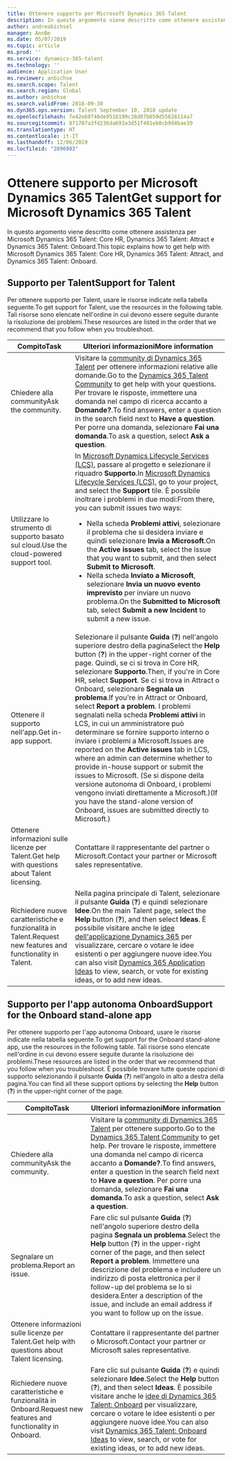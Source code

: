 ```yaml
---
title: Ottenere supporto per Microsoft Dynamics 365 Talent
description: In questo argomento viene descritto come ottenere assistenza per Microsoft Dynamics 365 Talent.
author: andreabichsel
manager: AnnBe
ms.date: 05/07/2019
ms.topic: article
ms.prod: ''
ms.service: dynamics-365-talent
ms.technology: ''
audience: Application User
ms.reviewer: anbichse
ms.search.scope: Talent
ms.search.region: Global
ms.author: anbichse
ms.search.validFrom: 2018-09-30
ms.dyn365.ops.version: Talent September 10, 2018 update
ms.openlocfilehash: 7e42e68f48de9518199c38d07b650d55628114a7
ms.sourcegitcommit: 871707a3fd236da693a3d51f401eb0cb9d4bae39
ms.translationtype: HT
ms.contentlocale: it-IT
ms.lasthandoff: 12/06/2019
ms.locfileid: "2896983"
---
```

# <a name="get-support-for-microsoft-dynamics-365-talent"></a><span data-ttu-id="7d1b9-103">Ottenere supporto per Microsoft Dynamics 365 Talent</span><span class="sxs-lookup"><span data-stu-id="7d1b9-103">Get support for Microsoft Dynamics 365 Talent</span></span>

<span data-ttu-id="7d1b9-104">In questo argomento viene descritto come ottenere assistenza per Microsoft Dynamics 365 Talent: Core HR, Dynamics 365 Talent: Attract e Dynamics 365 Talent: Onboard.</span><span class="sxs-lookup"><span data-stu-id="7d1b9-104">This topic explains how to get help with Microsoft Dynamics 365 Talent: Core HR, Dynamics 365 Talent: Attract, and Dynamics 365 Talent: Onboard.</span></span>

## <a name="support-for-talent"></a><span data-ttu-id="7d1b9-105">Supporto per Talent</span><span class="sxs-lookup"><span data-stu-id="7d1b9-105">Support for Talent</span></span>

<span data-ttu-id="7d1b9-106">Per ottenere supporto per Talent, usare le risorse indicate nella tabella seguente.</span><span class="sxs-lookup"><span data-stu-id="7d1b9-106">To get support for Talent, use the resources in the following table.</span></span> <span data-ttu-id="7d1b9-107">Tali risorse sono elencate nell'ordine in cui devono essere seguite durante la risoluzione dei problemi.</span><span class="sxs-lookup"><span data-stu-id="7d1b9-107">These resources are listed in the order that we recommend that you follow when you troubleshoot.</span></span>

| <span data-ttu-id="7d1b9-108">Compito</span><span class="sxs-lookup"><span data-stu-id="7d1b9-108">Task</span></span> | <span data-ttu-id="7d1b9-109">Ulteriori informazioni</span><span class="sxs-lookup"><span data-stu-id="7d1b9-109">More information</span></span> |
|------|------------------|
| <span data-ttu-id="7d1b9-110">Chiedere alla community</span><span class="sxs-lookup"><span data-stu-id="7d1b9-110">Ask the community.</span></span> | <span data-ttu-id="7d1b9-111">Visitare la [community di Dynamics 365 Talent](https://community.dynamics.com/365/talent) per ottenere informazioni relative alle domande.</span><span class="sxs-lookup"><span data-stu-id="7d1b9-111">Go to the [Dynamics 365 Talent Community](https://community.dynamics.com/365/talent) to get help with your questions.</span></span> <span data-ttu-id="7d1b9-112">Per trovare le risposte, immettere una domanda nel campo di ricerca accanto a **Domande?**.</span><span class="sxs-lookup"><span data-stu-id="7d1b9-112">To find answers, enter a question in the search field next to **Have a question**.</span></span> <span data-ttu-id="7d1b9-113">Per porre una domanda, selezionare **Fai una domanda**.</span><span class="sxs-lookup"><span data-stu-id="7d1b9-113">To ask a question, select **Ask a question**.</span></span> |
| <span data-ttu-id="7d1b9-114">Utilizzare lo strumento di supporto basato sul cloud.</span><span class="sxs-lookup"><span data-stu-id="7d1b9-114">Use the cloud-powered support tool.</span></span> | <span data-ttu-id="7d1b9-115">In [Microsoft Dynamics Lifecycle Services (LCS)](https://lcs.dynamics.com/), passare al progetto e selezionare il riquadro **Supporto**.</span><span class="sxs-lookup"><span data-stu-id="7d1b9-115">In [Microsoft Dynamics Lifecycle Services (LCS)](https://lcs.dynamics.com/), go to your project, and select the **Support** tile.</span></span> <span data-ttu-id="7d1b9-116">È possibile inoltrare i problemi in due modi:</span><span class="sxs-lookup"><span data-stu-id="7d1b9-116">From there, you can submit issues two ways:</span></span><ul><li><span data-ttu-id="7d1b9-117">Nella scheda **Problemi attivi**, selezionare il problema che si desidera inviare e quindi selezionare **Invia a Microsoft**.</span><span class="sxs-lookup"><span data-stu-id="7d1b9-117">On the **Active issues** tab, select the issue that you want to submit, and then select **Submit to Microsoft**.</span></span></li><li><span data-ttu-id="7d1b9-118">Nella scheda **Inviato a Microsoft**, selezionare **Invia un nuovo evento imprevisto** per inviare un nuovo problema.</span><span class="sxs-lookup"><span data-stu-id="7d1b9-118">On the **Submitted to Microsoft** tab, select **Submit a new Incident** to submit a new issue.</span></span></li></ul> |
| <span data-ttu-id="7d1b9-119">Ottenere il supporto nell'app.</span><span class="sxs-lookup"><span data-stu-id="7d1b9-119">Get in-app support.</span></span> | <span data-ttu-id="7d1b9-120">Selezionare il pulsante **Guida** (**?**) nell'angolo superiore destro della pagina</span><span class="sxs-lookup"><span data-stu-id="7d1b9-120">Select the **Help** button (**?**) in the upper-right corner of the page.</span></span> <span data-ttu-id="7d1b9-121">Quindi, se ci si trova in Core HR, selezionare **Supporto**.</span><span class="sxs-lookup"><span data-stu-id="7d1b9-121">Then, if you're in Core HR, select **Support**.</span></span> <span data-ttu-id="7d1b9-122">Se ci si trova in Attract o Onboard, selezionare **Segnala un problema**.</span><span class="sxs-lookup"><span data-stu-id="7d1b9-122">If you're in Attract or Onboard, select **Report a problem**.</span></span> <span data-ttu-id="7d1b9-123">I problemi segnalati nella scheda **Problemi attivi** in LCS, in cui un amministratore può determinare se fornire supporto interno o inviare i problemi a Microsoft.</span><span class="sxs-lookup"><span data-stu-id="7d1b9-123">Issues are reported on the **Active issues** tab in LCS, where an admin can determine whether to provide in-house support or submit the issues to Microsoft.</span></span> <span data-ttu-id="7d1b9-124">(Se si dispone della versione autonoma di Onboard, i problemi vengono inviati direttamente a Microsoft.)</span><span class="sxs-lookup"><span data-stu-id="7d1b9-124">(If you have the stand-alone version of Onboard, issues are submitted directly to Microsoft.)</span></span> |
| <span data-ttu-id="7d1b9-125">Ottenere informazioni sulle licenze per Talent.</span><span class="sxs-lookup"><span data-stu-id="7d1b9-125">Get help with questions about Talent licensing.</span></span> | <span data-ttu-id="7d1b9-126">Contattare il rappresentante del partner o Microsoft.</span><span class="sxs-lookup"><span data-stu-id="7d1b9-126">Contact your partner or Microsoft sales representative.</span></span> |
| <span data-ttu-id="7d1b9-127">Richiedere nuove caratteristiche e funzionalità in Talent.</span><span class="sxs-lookup"><span data-stu-id="7d1b9-127">Request new features and functionality in Talent.</span></span> | <span data-ttu-id="7d1b9-128">Nella pagina principale di Talent, selezionare il pulsante **Guida** (**?**) e quindi selezionare **Idee**.</span><span class="sxs-lookup"><span data-stu-id="7d1b9-128">On the main Talent page, select the **Help** button (**?**), and then select **Ideas**.</span></span> <span data-ttu-id="7d1b9-129">È possibile visitare anche le [idee dell'applicazione Dynamics 365](https://experience.dynamics.com/ideas/) per visualizzare, cercare o votare le idee esistenti o per aggiungere nuove idee.</span><span class="sxs-lookup"><span data-stu-id="7d1b9-129">You can also visit [Dynamics 365 Application Ideas](https://experience.dynamics.com/ideas/) to view, search, or vote for existing ideas, or to add new ideas.</span></span> |

## <a name="support-for-the-onboard-stand-alone-app"></a><span data-ttu-id="7d1b9-130">Supporto per l'app autonoma Onboard</span><span class="sxs-lookup"><span data-stu-id="7d1b9-130">Support for the Onboard stand-alone app</span></span>

<span data-ttu-id="7d1b9-131">Per ottenere supporto per l'app autonoma Onboard, usare le risorse indicate nella tabella seguente.</span><span class="sxs-lookup"><span data-stu-id="7d1b9-131">To get support for the Onboard stand-alone app, use the resources in the following table.</span></span> <span data-ttu-id="7d1b9-132">Tali risorse sono elencate nell'ordine in cui devono essere seguite durante la risoluzione dei problemi.</span><span class="sxs-lookup"><span data-stu-id="7d1b9-132">These resources are listed in the order that we recommend that you follow when you troubleshoot.</span></span> <span data-ttu-id="7d1b9-133">È possibile trovare tutte queste opzioni di supporto selezionando il pulsante **Guida** (**?**) nell'angolo in alto a destra della pagina.</span><span class="sxs-lookup"><span data-stu-id="7d1b9-133">You can find all these support options by selecting the **Help** button (**?**) in the upper-right corner of the page.</span></span>

| <span data-ttu-id="7d1b9-134">Compito</span><span class="sxs-lookup"><span data-stu-id="7d1b9-134">Task</span></span> | <span data-ttu-id="7d1b9-135">Ulteriori informazioni</span><span class="sxs-lookup"><span data-stu-id="7d1b9-135">More information</span></span> |
|------|------------------|
| <span data-ttu-id="7d1b9-136">Chiedere alla community</span><span class="sxs-lookup"><span data-stu-id="7d1b9-136">Ask the community.</span></span> | <span data-ttu-id="7d1b9-137">Visitare la [community di Dynamics 365 Talent](https://community.dynamics.com/365/talent) per ottenere supporto.</span><span class="sxs-lookup"><span data-stu-id="7d1b9-137">Go to the [Dynamics 365 Talent Community](https://community.dynamics.com/365/talent) to get help.</span></span> <span data-ttu-id="7d1b9-138">Per trovare le risposte, immettere una domanda nel campo di ricerca accanto a **Domande?**.</span><span class="sxs-lookup"><span data-stu-id="7d1b9-138">To find answers, enter a question in the search field next to **Have a question**.</span></span> <span data-ttu-id="7d1b9-139">Per porre una domanda, selezionare **Fai una domanda**.</span><span class="sxs-lookup"><span data-stu-id="7d1b9-139">To ask a question, select **Ask a question**.</span></span> |
| <span data-ttu-id="7d1b9-140">Segnalare un problema.</span><span class="sxs-lookup"><span data-stu-id="7d1b9-140">Report an issue.</span></span> | <span data-ttu-id="7d1b9-141">Fare clic sul pulsante **Guida** (**?**) nell'angolo superiore destro della pagina **Segnala un problema**.</span><span class="sxs-lookup"><span data-stu-id="7d1b9-141">Select the **Help** button (**?**) in the upper-right corner of the page, and then select **Report a problem**.</span></span> <span data-ttu-id="7d1b9-142">Immettere una descrizione del problema e includere un indirizzo di posta elettronica per il follow-up del problema se lo si desidera.</span><span class="sxs-lookup"><span data-stu-id="7d1b9-142">Enter a description of the issue, and include an email address if you want to follow up on the issue.</span></span> |
| <span data-ttu-id="7d1b9-143">Ottenere informazioni sulle licenze per Talent.</span><span class="sxs-lookup"><span data-stu-id="7d1b9-143">Get help with questions about Talent licensing.</span></span> | <span data-ttu-id="7d1b9-144">Contattare il rappresentante del partner o Microsoft.</span><span class="sxs-lookup"><span data-stu-id="7d1b9-144">Contact your partner or Microsoft sales representative.</span></span> |
| <span data-ttu-id="7d1b9-145">Richiedere nuove caratteristiche e funzionalità in Onboard.</span><span class="sxs-lookup"><span data-stu-id="7d1b9-145">Request new features and functionality in Onboard.</span></span> | <span data-ttu-id="7d1b9-146">Fare clic sul pulsante **Guida** (**?**) e quindi selezionare **Idee**.</span><span class="sxs-lookup"><span data-stu-id="7d1b9-146">Select the **Help** button (**?**), and then select **Ideas**.</span></span> <span data-ttu-id="7d1b9-147">È possibile visitare anche le [idee di Dynamics 365 Talent: Onboard](https://experience.dynamics.com/ideas/categories/?forum=569a7fb2-8327-e911-a95a-000d3a4f3883&forumName=Dynamics%20365%20for%20Talent%3A%20Onboard) per visualizzare, cercare o votare le idee esistenti o per aggiungere nuove idee.</span><span class="sxs-lookup"><span data-stu-id="7d1b9-147">You can also visit [Dynamics 365 Talent: Onboard Ideas](https://experience.dynamics.com/ideas/categories/?forum=569a7fb2-8327-e911-a95a-000d3a4f3883&forumName=Dynamics%20365%20for%20Talent%3A%20Onboard) to view, search, or vote for existing ideas, or to add new ideas.</span></span> |

